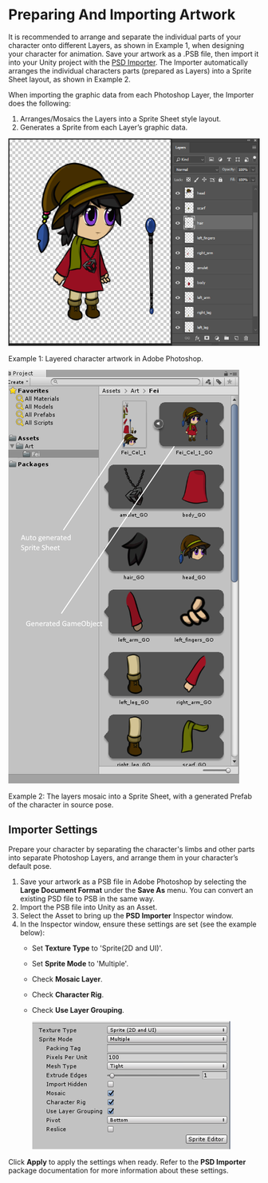 # Preparing And Importing Artwork

It is recommended to arrange and separate the individual parts of your character onto different Layers, as shown in Example 1, when designing your character for animation. Save your artwork as a .PSB file, then import it into your Unity project with the [PSD Importer](https://docs.unity3d.com/Packages/com.unity.2d.psdimporter@latest/index.html?preview=1). The Importer automatically arranges the individual characters parts (prepared as Layers) into a Sprite Sheet layout, as shown in Example 2. 

When importing the graphic data from each Photoshop Layer, the Importer does the following:

1. Arranges/Mosaics the Layers into a Sprite Sheet style layout.
2. Generates a Sprite from each Layer’s graphic data.

![Example 1: Layered character artwork in Adobe Photoshop](images/2DAnimationV2_PSDLayers.png)

Example 1: Layered character artwork in Adobe Photoshop.



![Example 2: The arranged layers and the generated Prefab of the character.](images/2DAnimationV2_Mosaic_Prefab.png)

Example 2: The layers mosaic into a Sprite Sheet, with a generated Prefab of the character in source pose.

## Importer Settings

Prepare your character by separating the character's limbs and other parts into separate Photoshop Layers, and arrange them in your character’s default pose.

1. Save your artwork as a PSB file in Adobe Photoshop by selecting the __Large Document Format__ under the __Save As__ menu. You can convert an existing PSD file to PSB in the same way.
2. Import the PSB file into Unity as an Asset.
3. Select the Asset to bring up the __PSD Importer__ Inspector window.
4. In the Inspector window, ensure these settings are set (see the example below):
   - Set __Texture Type__ to 'Sprite(2D and UI)'.
   
   - Set __Sprite Mode__ to 'Multiple'.
   
   - Check __Mosaic Layer__.
   
   - Check __Character Rig__.
   
   - Check __Use Layer Grouping__.
     
     ![Importer Window settings](images/ImporterWindow.png)



Click __Apply__ to apply the settings when ready. Refer to the __PSD Importer__ package documentation for more information about these settings.